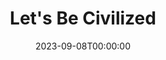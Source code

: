 ---
title: Let's Be Civilized
date: 2023-09-08T00:00:00
opening_date: 1936-03-24
closing_date:
layout: productions
playbill:
Theatre: Theatre Jacksonville
cast:
- Winifred Enright: Edre Ferguson
- Lady Wilton (Eva): Frances Blackwell
- Louise: Grace Martin
- Sir Henry Wilton: Joseph Marron
- Bonita: Mildred McDougal
- John Skipworth: Stokes Perry
- Garder Enright: Tyler Carpenter
crew:
- Director: Stokes Perry
- Make-up: Ethel Martin
- Staging and Props: Frances Blackwell
---